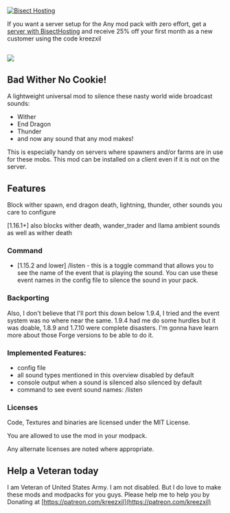 [![Bisect Hosting](https://www.bisecthosting.com/images/logos/dark_text@1538x500.png)](https://www.curseforge.com/linkout?remoteUrl=https%253a%252f%252fbisecthosting.com%252fkreezxil)

If you want a server setup for the Any mod pack with zero effort, get a [server with BisectHosting](https://www.curseforge.com/linkout?remoteUrl=https%253a%252f%252fbisecthosting.com%252fkreezxil) and receive 25% off your first month as a new customer using the code kreezxil

## ![](http://i.imgur.com/pxxEKBa.png)

## Bad Wither No Cookie!

A lightweight universal mod to silence these nasty world wide broadcast sounds:

*   Wither
*   End Dragon
*   Thunder
*   and now any sound that any mod makes!

This is especially handy on servers where spawners and/or farms are in use for these mobs. This mod can be installed on a client even if it is not on the server.

## Features

Block wither spawn, end dragon death, lightning, thunder, other sounds you care to configure

\[1.16.1+\] also blocks wither death, wander\_trader and llama ambient sounds as well as wither death

### Command

*   \[1.15.2 and lower\] /listen - this is a toggle command that allows you to see the name of the event that is playing the sound. You can use these event names in the config file to silence the sound in your pack.

### Backporting

Also, I don't believe that I'll port this down below 1.9.4, I tried and the event system was no where near the same. 1.9.4 had me do some hurdles but it was doable, 1.8.9 and 1.7.10 were complete disasters. I'm gonna have learn more about those Forge versions to be able to do it.

### Implemented Features:

*   config file
*   all sound types mentioned in this overview disabled by default
*   console output when a sound is silenced also silenced by default
*   command to see event sound names: /listen

### Licenses

Code, Textures and binaries are licensed under the MIT License.

You are allowed to use the mod in your modpack.

Any alternate licenses are noted where appropriate.

## Help a Veteran today

I am Veteran of United States Army. I am not disabled. But I do love to make these mods and modpacks for you guys. Please help me to help you by Donating at [https://patreon.com/kreezxil](https://patreon.com/kreezxil)

